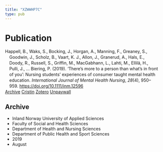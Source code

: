```yaml
---
title: "XZWWHP7C"
type: pub
---
```

<h1>Publication</h1>
<article id="csl-bib-container-XZWWHP7C" class="csl-bib-container">
  <div class="csl-bib-body" style="line-height: 1.35; padding-left: 1em; text-indent:-1em;">
  <div class="csl-entry">Happell, B., Waks, S., Bocking, J., Horgan, A., Manning, F., Greaney, S., Goodwin, J., Scholz, B., Vaart, K. J., Allon, J., Granerud, A., Hals, E., Doody, R., Russell, S., Griffin, M., MacGabhann, L., Lahti, M., Ellil&#xE4;, H., Pulli, J., &#x2026; Biering, P. (2019). &#x2018;There&#x2019;s more to a person than what&#x2019;s in front of you&#x2019;: Nursing students&#x2019; experiences of consumer taught mental health education. <i>International Journal of Mental Health Nursing</i>, <i>28</i>(4), 950&#x2013;959. <a href="https://doi.org/10.1111/inm.12596">https://doi.org/10.1111/inm.12596</a></div>
</div>
  <div class="csl-bib-buttons">
    <a href="#taxonomy-article-XZWWHP7C" class="csl-bib-button">Archive</a>
    <a href alt="Cristin URL" class="csl-bib-button">Cristin</a>
    <a href alt="Zotero URL" class="csl-bib-button">Zotero</a>
    <a href="https://openresearch-repository.anu.edu.au/bitstream/1885/267290/1/01_Happell_%2527There%2527s_more_to_a_person_than_2019.pdf" class="csl-bib-button">Unpaywall</a>
  </div>
  <div id="csl-bib-meta-container-XZWWHP7C"></div>
</article>
<div id="csl-bib-meta-XZWWHP7C" class="csl-bib-meta">
  <article id="taxonomy-article-XZWWHP7C" class="taxonomy-article">
    <h1>Archive</h1>
    <ul>
      <li>Inland Norway University of Applied Sciences</li>
      <li>Faculty of Social and Health Sciences</li>
      <li>Department of Health and Nursing Sciences</li>
      <li>Department of Public Health and Sport Sciences</li>
      <li>2019</li>
      <li>August</li>
    </ul>
  </article>
</div>
